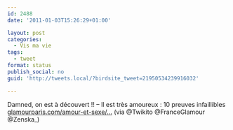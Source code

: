 ```yaml
---
id: 2488
date: '2011-01-03T15:26:29+01:00'

layout: post
categories:
  - Vis ma vie
tags:
  - tweet
format: status
publish_social: no
guid: 'http://tweets.local/?birdsite_tweet=21950534239916032'

---
```


Damned, on est à découvert !! – Il est très amoureux : 10 preuves infaillibles [glamourparis.com/amour-et-sexe/…](http://www.glamourparis.com/amour-et-sexe/dans-la-tete-des-hommes/articles/il-est-tres-amoureux-10-preuves-infaillibles/6254) (via @Twikito @FranceGlamour @Zenska\_)